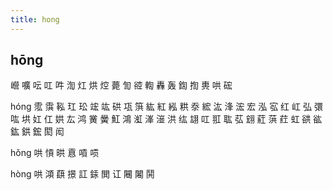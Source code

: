 ```yaml
---
title: hong
---
```


## hōng
巆
嚝
呍
叿
吽
渹
灴
烘
焢
薨
訇
谾
輷
轟
轰
鍧
揈
軣
哄
硡

hóng
霐
霟
鞃
玒
玜
竤
竑
硔
瓨
篊
紘
紅
紭
粠
沗
綋
汯
浲
浤
宏
泓
宖
红
屸
弘
彋
吰
垬
妅
仜
娂
厷
鸿
黉
黌
魟
鴻
渱
溄
潂
洪
纮
翃
叿
羾
耾
苰
翝
葒
葓
荭
虹
谼
谹
鈜
鉷
鋐
閎
闳


























hǒng
哄
愩
晎
慐
嗊
唝


hòng
哄
澒
蕻
撔
訌
銾
閧
讧
闀
闂
鬨
